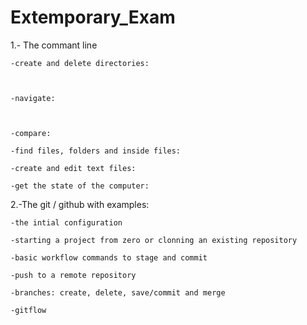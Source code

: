 # Extemporary_Exam
1.- The commant line

	-create and delete directories:



	-navigate:



	-compare:

	-find files, folders and inside files:

	-create and edit text files:

	-get the state of the computer:

2.-The git / github with examples:

	-the intial configuration
	
	-starting a project from zero or clonning an existing repository

	-basic workflow commands to stage and commit

	-push to a remote repository

	-branches: create, delete, save/commit and merge

	-gitflow

	
